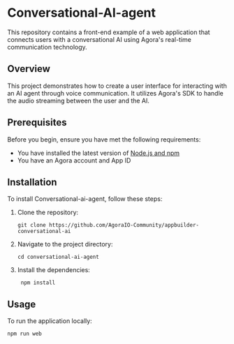 # Conversational-AI-agent

This repository contains a front-end example of a web application that connects users with a conversational AI using Agora's real-time communication technology.

## Overview

This project demonstrates how to create a user interface for interacting with an AI agent through voice communication. It utilizes Agora's SDK to handle the audio streaming between the user and the AI.

## Prerequisites

Before you begin, ensure you have met the following requirements:
* You have installed the latest version of [Node.js and npm](https://nodejs.org/)
* You have an Agora account and App ID 

## Installation

To install Conversational-ai-agent, follow these steps:

1. Clone the repository:
   ```
   git clone https://github.com/AgoraIO-Community/appbuilder-conversational-ai
   ```
2. Navigate to the project directory:
   ```
   cd conversational-ai-agent
   ```
3. Install the dependencies:
   ```
    npm install
   ```

## Usage

To run the application locally:
```
npm run web
```

